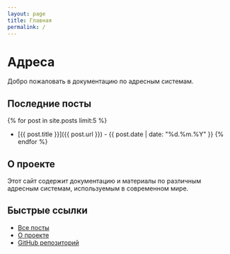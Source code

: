 ```yaml
---
layout: page
title: Главная
permalink: /
---
```


# Адреса

Добро пожаловать в документацию по адресным системам.

## Последние посты

{% for post in site.posts limit:5 %}
- [{{ post.title }}]({{ post.url }}) - {{ post.date | date: "%d.%m.%Y" }}
{% endfor %}

## О проекте

Этот сайт содержит документацию и материалы по различным адресным системам, используемым в современном мире.

## Быстрые ссылки

- [Все посты](/posts/)
- [О проекте](/about/)
- [GitHub репозиторий](https://github.com/NikMishon/repository)
